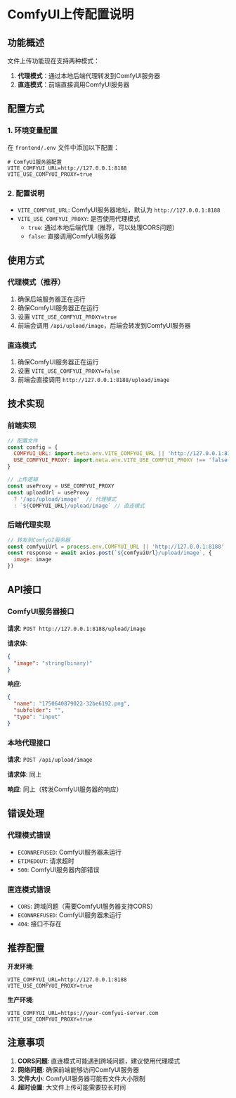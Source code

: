 # ComfyUI上传配置说明

## 功能概述

文件上传功能现在支持两种模式：
1. **代理模式**：通过本地后端代理转发到ComfyUI服务器
2. **直连模式**：前端直接调用ComfyUI服务器

## 配置方式

### 1. 环境变量配置

在 `frontend/.env` 文件中添加以下配置：

```env
# ComfyUI服务器配置
VITE_COMFYUI_URL=http://127.0.0.1:8188
VITE_USE_COMFYUI_PROXY=true
```

### 2. 配置说明

- `VITE_COMFYUI_URL`: ComfyUI服务器地址，默认为 `http://127.0.0.1:8188`
- `VITE_USE_COMFYUI_PROXY`: 是否使用代理模式
  - `true`: 通过本地后端代理（推荐，可以处理CORS问题）
  - `false`: 直接调用ComfyUI服务器

## 使用方式

### 代理模式（推荐）

1. 确保后端服务器正在运行
2. 确保ComfyUI服务器正在运行
3. 设置 `VITE_USE_COMFYUI_PROXY=true`
4. 前端会调用 `/api/upload/image`，后端会转发到ComfyUI服务器

### 直连模式

1. 确保ComfyUI服务器正在运行
2. 设置 `VITE_USE_COMFYUI_PROXY=false`
3. 前端会直接调用 `http://127.0.0.1:8188/upload/image`

## 技术实现

### 前端实现

```javascript
// 配置文件
const config = {
  COMFYUI_URL: import.meta.env.VITE_COMFYUI_URL || 'http://127.0.0.1:8188',
  USE_COMFYUI_PROXY: import.meta.env.VITE_USE_COMFYUI_PROXY !== 'false'
}

// 上传逻辑
const useProxy = USE_COMFYUI_PROXY
const uploadUrl = useProxy 
  ? '/api/upload/image'  // 代理模式
  : `${COMFYUI_URL}/upload/image` // 直连模式
```

### 后端代理实现

```javascript
// 转发到ComfyUI服务器
const comfyuiUrl = process.env.COMFYUI_URL || 'http://127.0.0.1:8188'
const response = await axios.post(`${comfyuiUrl}/upload/image`, {
  image: image
})
```

## API接口

### ComfyUI服务器接口

**请求**: `POST http://127.0.0.1:8188/upload/image`

**请求体**:
```json
{
  "image": "string(binary)"
}
```

**响应**:
```json
{
  "name": "1750640879022-32be6192.png",
  "subfolder": "",
  "type": "input"
}
```

### 本地代理接口

**请求**: `POST /api/upload/image`

**请求体**: 同上

**响应**: 同上（转发ComfyUI服务器的响应）

## 错误处理

### 代理模式错误

- `ECONNREFUSED`: ComfyUI服务器未运行
- `ETIMEDOUT`: 请求超时
- `500`: ComfyUI服务器内部错误

### 直连模式错误

- `CORS`: 跨域问题（需要ComfyUI服务器支持CORS）
- `ECONNREFUSED`: ComfyUI服务器未运行
- `404`: 接口不存在

## 推荐配置

**开发环境**:
```env
VITE_COMFYUI_URL=http://127.0.0.1:8188
VITE_USE_COMFYUI_PROXY=true
```

**生产环境**:
```env
VITE_COMFYUI_URL=https://your-comfyui-server.com
VITE_USE_COMFYUI_PROXY=true
```

## 注意事项

1. **CORS问题**: 直连模式可能遇到跨域问题，建议使用代理模式
2. **网络问题**: 确保前端能够访问ComfyUI服务器
3. **文件大小**: ComfyUI服务器可能有文件大小限制
4. **超时设置**: 大文件上传可能需要较长时间 